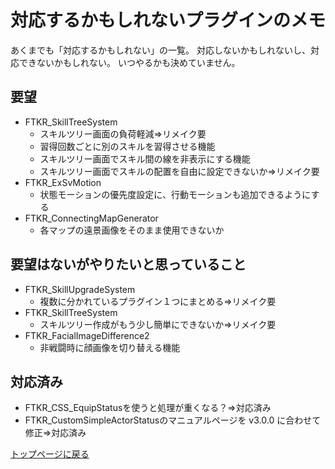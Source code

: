 # 対応するかもしれないプラグインのメモ

あくまでも「対応するかもしれない」の一覧。
対応しないかもしれないし、対応できないかもしれない。
いつやるかも決めていません。

## 要望
* FTKR_SkillTreeSystem
    * スキルツリー画面の負荷軽減⇒リメイク要
    * 習得回数ごとに別のスキルを習得させる機能
    * スキルツリー画面でスキル間の線を非表示にする機能
    * スキルツリー画面でスキルの配置を自由に設定できないか⇒リメイク要
* FTKR_ExSvMotion
    * 状態モーションの優先度設定に、行動モーションも追加できるようにする
* FTKR_ConnectingMapGenerator
    * 各マップの遠景画像をそのまま使用できないか

## 要望はないがやりたいと思っていること
* FTKR_SkillUpgradeSystem
    * 複数に分かれているプラグイン１つにまとめる⇒リメイク要
* FTKR_SkillTreeSystem
    * スキルツリー作成がもう少し簡単にできないか⇒リメイク要
* FTKR_FacialImageDifference2
    * 非戦闘時に顔画像を切り替える機能

## 対応済み
* FTKR_CSS_EquipStatusを使うと処理が重くなる？⇒対応済み
* FTKR_CustomSimpleActorStatusのマニュアルページを v3.0.0 に合わせて修正⇒対応済み

[トップページに戻る](README.md)

